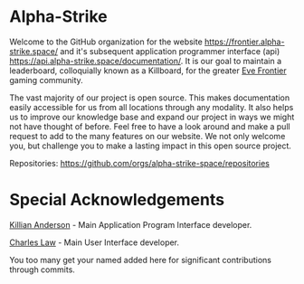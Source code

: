 # Alpha-Strike

Welcome to the GitHub organization for the website https://frontier.alpha-strike.space/ and it's subsequent application programmer interface (api) https://api.alpha-strike.space/documentation/. It is our goal to maintain a leaderboard, colloquially known as a Killboard, for the greater [Eve Frontier](https://www.evefrontier.com/en) gaming community. 

The vast majority of our project is open source. This makes documentation easily accessible for us from all locations through any modality. It also helps us to improve our knowledge base and expand our project in ways we might not have thought of before. 
Feel free to have a look around and make a pull request to add to the many features on our website. We not only welcome you, but challenge you to make a lasting impact in this open source project.

Repositories: https://github.com/orgs/alpha-strike-space/repositories

# Special Acknowledgements

[Killian Anderson](https://github.com/kandrsn99) - Main Application Program Interface developer.

[Charles Law](https://github.com/claw726) - Main User Interface developer.

You too many get your named added here for significant contributions through commits. 
